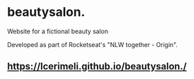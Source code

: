 # beautysalon.
Website for a fictional beauty salon

Developed as part of Rocketseat's "NLW together - Origin".

## https://lcerimeli.github.io/beautysalon./
